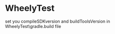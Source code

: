 WheelyTest
==========
set you compileSDKversion and buildToolsVersion in WheelyTest\gradle.build file
